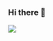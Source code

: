 ### Hi there 👋

<!--
**davidmroth/DavidMRoth** is a ✨ _special_ ✨ repository because its `README.md` (this file) appears on your GitHub profile.

Here are some ideas to get you started:

- 🔭 I’m currently working on ...
- 🌱 I’m currently learning ...
- 👯 I’m looking to collaborate on ...
- 🤔 I’m looking for help with ...
- 💬 Ask me about ...
- 📫 How to reach me: ...
- 😄 Pronouns: ...
- ⚡ Fun fact: ...
-->

<a><img align="center" src="https://github-readme-stats.vercel.app/api?username=DavidMRoth&count_private=true&include_all_commits=true&show_icons=true" /></a>

